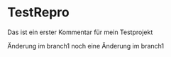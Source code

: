 # TestRepro

Das ist ein erster Kommentar für mein Testprojekt 

Änderung im branch1
noch eine Änderung im branch1
